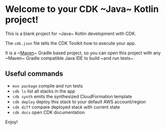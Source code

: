 # Welcome to your CDK ~Java~ Kotlin project!

This is a blank project for ~Java~ Kotlin development with CDK.

The `cdk.json` file tells the CDK Toolkit how to execute your app.

It is a ~[Maven](https://maven.apache.org/)~ Gradle based project, so you can open this project with any ~Maven~ Gradle compatible Java IDE to build ~and run tests~.

## Useful commands

 * `mvn package`     compile and run tests
 * `cdk ls`          list all stacks in the app
 * `cdk synth`       emits the synthesized CloudFormation template
 * `cdk deploy`      deploy this stack to your default AWS account/region
 * `cdk diff`        compare deployed stack with current state
 * `cdk docs`        open CDK documentation

Enjoy!
